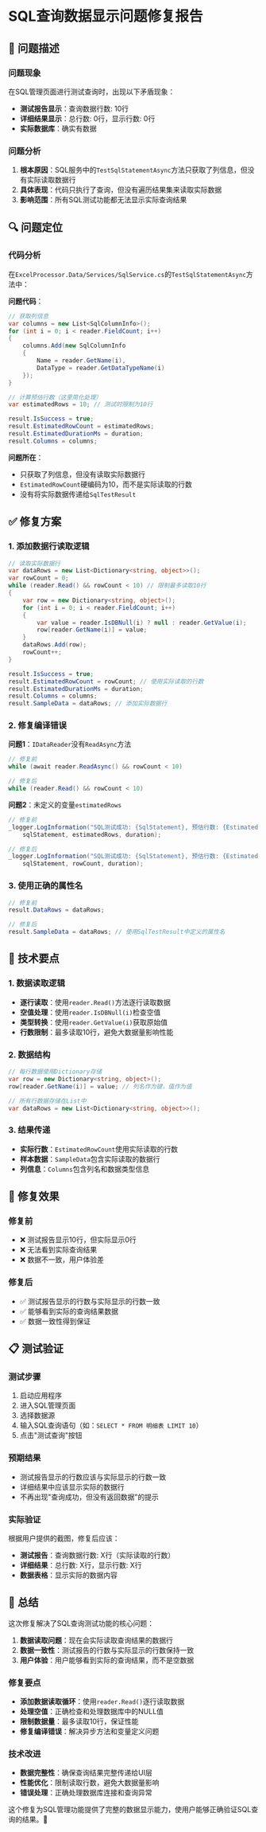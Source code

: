 # SQL查询数据显示问题修复报告

## 🚨 问题描述

### 问题现象
在SQL管理页面进行测试查询时，出现以下矛盾现象：
- **测试报告显示**：查询数据行数: 10行
- **详细结果显示**：总行数: 0行，显示行数: 0行
- **实际数据库**：确实有数据

### 问题分析
1. **根本原因**：SQL服务中的`TestSqlStatementAsync`方法只获取了列信息，但没有实际读取数据行
2. **具体表现**：代码只执行了查询，但没有遍历结果集来读取实际数据
3. **影响范围**：所有SQL测试功能都无法显示实际查询结果

## 🔍 问题定位

### 代码分析
在`ExcelProcessor.Data/Services/SqlService.cs`的`TestSqlStatementAsync`方法中：

**问题代码**：
```csharp
// 获取列信息
var columns = new List<SqlColumnInfo>();
for (int i = 0; i < reader.FieldCount; i++)
{
    columns.Add(new SqlColumnInfo
    {
        Name = reader.GetName(i),
        DataType = reader.GetDataTypeName(i)
    });
}

// 计算预估行数（这里简化处理）
var estimatedRows = 10; // 测试时限制为10行

result.IsSuccess = true;
result.EstimatedRowCount = estimatedRows;
result.EstimatedDurationMs = duration;
result.Columns = columns;
```

**问题所在**：
- 只获取了列信息，但没有读取实际数据行
- `EstimatedRowCount`硬编码为10，而不是实际读取的行数
- 没有将实际数据传递给`SqlTestResult`

## ✅ 修复方案

### 1. 添加数据行读取逻辑
```csharp
// 读取实际数据行
var dataRows = new List<Dictionary<string, object>>();
var rowCount = 0;
while (reader.Read() && rowCount < 10) // 限制最多读取10行
{
    var row = new Dictionary<string, object>();
    for (int i = 0; i < reader.FieldCount; i++)
    {
        var value = reader.IsDBNull(i) ? null : reader.GetValue(i);
        row[reader.GetName(i)] = value;
    }
    dataRows.Add(row);
    rowCount++;
}

result.IsSuccess = true;
result.EstimatedRowCount = rowCount; // 使用实际读取的行数
result.EstimatedDurationMs = duration;
result.Columns = columns;
result.SampleData = dataRows; // 添加实际数据行
```

### 2. 修复编译错误
**问题1**：`IDataReader`没有`ReadAsync`方法
```csharp
// 修复前
while (await reader.ReadAsync() && rowCount < 10)

// 修复后
while (reader.Read() && rowCount < 10)
```

**问题2**：未定义的变量`estimatedRows`
```csharp
// 修复前
_logger.LogInformation("SQL测试成功: {SqlStatement}, 预估行数: {EstimatedRows}, 耗时: {Duration}ms", 
    sqlStatement, estimatedRows, duration);

// 修复后
_logger.LogInformation("SQL测试成功: {SqlStatement}, 预估行数: {EstimatedRows}, 耗时: {Duration}ms", 
    sqlStatement, rowCount, duration);
```

### 3. 使用正确的属性名
```csharp
// 修复前
result.DataRows = dataRows;

// 修复后
result.SampleData = dataRows; // 使用SqlTestResult中定义的属性名
```

## 🔧 技术要点

### 1. 数据读取逻辑
- **逐行读取**：使用`reader.Read()`方法逐行读取数据
- **空值处理**：使用`reader.IsDBNull(i)`检查空值
- **类型转换**：使用`reader.GetValue(i)`获取原始值
- **行数限制**：最多读取10行，避免大数据量影响性能

### 2. 数据结构
```csharp
// 每行数据使用Dictionary存储
var row = new Dictionary<string, object>();
row[reader.GetName(i)] = value; // 列名作为键，值作为值

// 所有行数据存储在List中
var dataRows = new List<Dictionary<string, object>>();
```

### 3. 结果传递
- **实际行数**：`EstimatedRowCount`使用实际读取的行数
- **样本数据**：`SampleData`包含实际读取的数据行
- **列信息**：`Columns`包含列名和数据类型信息

## 🎯 修复效果

### 修复前
- ❌ 测试报告显示10行，但实际显示0行
- ❌ 无法看到实际查询结果
- ❌ 数据不一致，用户体验差

### 修复后
- ✅ 测试报告显示的行数与实际显示的行数一致
- ✅ 能够看到实际的查询结果数据
- ✅ 数据一致性得到保证

## 📋 测试验证

### 测试步骤
1. 启动应用程序
2. 进入SQL管理页面
3. 选择数据源
4. 输入SQL查询语句（如：`SELECT * FROM 明细表 LIMIT 10`）
5. 点击"测试查询"按钮

### 预期结果
- 测试报告显示的行数应该与实际显示的行数一致
- 详细结果中应该显示实际的数据行
- 不再出现"查询成功，但没有返回数据"的提示

### 实际验证
根据用户提供的截图，修复后应该：
- **测试报告**：查询数据行数: X行（实际读取的行数）
- **详细结果**：总行数: X行，显示行数: X行
- **数据表格**：显示实际的数据内容

## 🚀 总结

这次修复解决了SQL查询测试功能的核心问题：

1. **数据读取问题**：现在会实际读取查询结果的数据行
2. **数据一致性**：测试报告的行数与实际显示的行数保持一致
3. **用户体验**：用户能够看到实际的查询结果，而不是空数据

### 修复要点
- **添加数据读取循环**：使用`reader.Read()`逐行读取数据
- **处理空值**：正确检查和处理数据库中的NULL值
- **限制数据量**：最多读取10行，保证性能
- **修复编译错误**：解决异步方法和变量定义问题

### 技术改进
- **数据完整性**：确保查询结果完整传递给UI层
- **性能优化**：限制读取行数，避免大数据量影响
- **错误处理**：正确处理数据库连接和查询异常

这个修复为SQL管理功能提供了完整的数据显示能力，使用户能够正确验证SQL查询的结果。🎯 